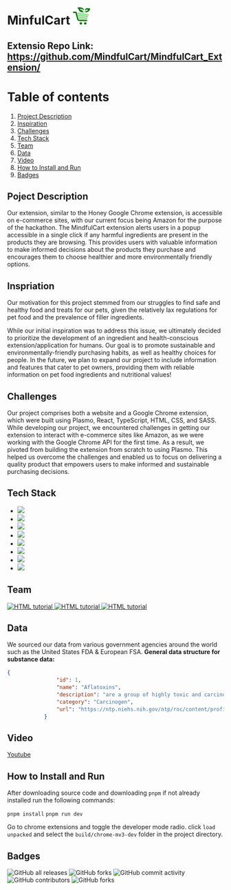 # MinfulCart <img src="https://github.com/MindfulCart/MindfulCart_Extension/blob/main/assets/mindfulcart_small.png" alt="c" width="40" height="40"/>

## Extensio Repo Link: https://github.com/MindfulCart/MindfulCart_Extension/

# Table of contents
1. [Project Description](#Description)
2. [Inspiration](#Inspiration)
3. [Challenges](#Challenges)
4. [Tech Stack](#Tech)
5. [Team](#team)
6. [Data](#data)
7. [Video](#Video)
8. [How to Install and Run](#install)
9. [Badges](#bandges)

## Poject Description <a name="Description"></a>
Our extension, similar to the Honey Google Chrome extension, is accessible on e-commerce sites, with our current focus being Amazon for the purpose of the hackathon. The MindfulCart extension alerts users in a popup accessible in a single click if any harmful ingredients are present in the products they are browsing. This provides users with valuable information to make informed decisions about the products they purchase and encourages them to choose healthier and more environmentally friendly options.

## Inspriation <a name="Inspiration"></a>

Our motivation for this project stemmed from our struggles to find safe and healthy food and treats for our pets, given the relatively lax regulations for pet food and the prevalence of filler ingredients. 

While our initial inspiration was to address this issue, we ultimately decided to prioritize the development of an ingredient and health-conscious extension/application for humans. Our goal is to promote sustainable and environmentally-friendly purchasing habits, as well as healthy choices for people. In the future, we plan to expand our project to include information and features that cater to pet owners, providing them with reliable information on pet food ingredients and nutritional values! 

## Challenges <a name="Challenges"></a>

Our project comprises both a website and a Google Chrome extension, which were built using Plasmo, React, TypeScript, HTML, CSS, and SASS. While developing our project, we encountered challenges in getting our extension to interact with e-commerce sites like Amazon, as we were working with the Google Chrome API for the first time. As a result, we pivoted from building the extension from scratch to using Plasmo. This helped us overcome the challenges and enabled us to focus on delivering a quality product that empowers users to make informed and sustainable purchasing decisions.

## Tech Stack <a name="Tech"></a>
- <img src="https://img.shields.io/badge/Google_chrome-4285F4?style=for-the-badge&logo=Google-chrome&logoColor=white" />
- <img src="https://img.shields.io/badge/React-20232A?style=for-the-badge&logo=react&logoColor=61DAFB" />
- <img src="https://img.shields.io/badge/TypeScript-007ACC?style=for-the-badge&logo=typescript&logoColor=white" />
- <img src="https://img.shields.io/badge/HTML5-E34F26?style=for-the-badge&logo=html5&logoColor=white" />
- <img src="https://img.shields.io/badge/Tailwind_CSS-38B2AC?style=for-the-badge&logo=tailwind-css&logoColor=white" />
- <img src="https://img.shields.io/badge/Sass-CC6699?style=for-the-badge&logo=sass&logoColor=white" />
- <img src="https://img.shields.io/badge/Vite-B73BFE?style=for-the-badge&logo=vite&logoColor=FFD62E" />
- <img src="https://img.shields.io/badge/Plasmo-Chrome%20API%20Framework-blue" />


## Team <a name="team"></a>
<a href="https://github.com/TibaAlanssari">
  <img src="https://avatars.githubusercontent.com/u/55297857?v=4" alt="HTML tutorial" style="width:42px;height:42px;">
</a> 
<a href="https://github.com/Commando-Brando">
  <img src="https://avatars.githubusercontent.com/u/60548867?v=4" alt="HTML tutorial" style="width:42px;height:42px;">
</a> 
<a href="https://github.com/ecalde">
  <img src="https://avatars.githubusercontent.com/u/80291680?v=4" alt="HTML tutorial" style="width:42px;height:42px;">
</a> 

## Data <a name="data"></a>
We sourced our data from various government agencies around the world such as the United States FDA & European FSA.
**General data structure for substance data:**

```json
{
                "id": 1,
                "name": "Aflatoxins",
                "description": "are a group of highly toxic and carcinogenic substances produced by certain species of Aspergillus fungi that commonly contaminate food crops such as peanuts, corn, and other grains. They are potent liver carcinogens and can cause DNA damage, oxidative stress, and immune suppression.",
                "category": "Carcinogen",
                "url": "https://ntp.niehs.nih.gov/ntp/roc/content/profiles/aflatoxins.pdf"
            }

```


## Video <a name="Video"></a>

[Youtube](https://youtu.be/QUo8-nDkUxY)

## How to Install and Run <a name="install"></a>
After downloading source code and downloading `pnpm` if not already installed run the following commands:

`pnpm install`
`pnpm run dev`

Go to chrome extensions and toggle the developer mode radio.
click `load unpacked` and select the `build/chrome-mv3-dev` folder in the project directory.

## Badges <a name="bandges"></a>
![GitHub all releases](https://img.shields.io/github/downloads/ecalde/Chrome_Extension/total?logo=GitHub&style=flat-square)
![GitHub forks](https://img.shields.io/github/forks/ecalde/Chrome_Extension?style=flat-square)
![GitHub commit activity](https://img.shields.io/github/commit-activity/w/ecalde/Chrome_Extension?style=flat-square)
![GitHub contributors](https://img.shields.io/github/contributors/ecalde/Chrome_Extension?style=flat-square)
![GitHub forks](https://img.shields.io/github/forks/ecalde/Chrome_Extension?style=flat-square)
